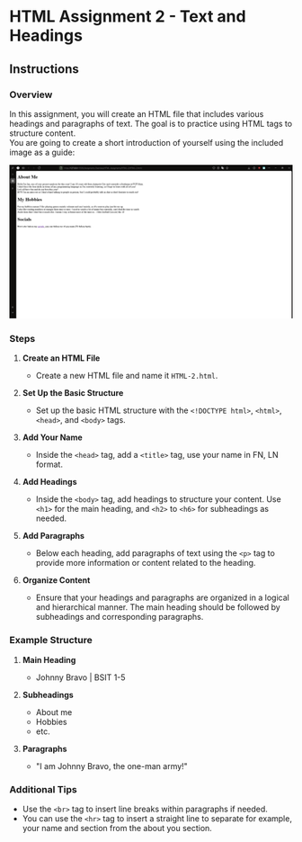 # HTML Assignment 2 - Text and Headings

## Instructions

### Overview
In this assignment, you will create an HTML file that includes various headings and paragraphs of text. The goal is to practice using HTML tags to structure content. <br>
You are going to create a short introduction of yourself using the included image as a guide:

![Heading](Assets\Images\ProjectImages\HTML2TextnHead.png)

### Steps

1. **Create an HTML File**
   - Create a new HTML file and name it `HTML-2.html`.

2. **Set Up the Basic Structure**
   - Set up the basic HTML structure with the `<!DOCTYPE html>`, `<html>`, `<head>`, and `<body>` tags.

3. **Add Your Name**
   - Inside the `<head>` tag, add a `<title>` tag, use your name in FN, LN format.

4. **Add Headings**
   - Inside the `<body>` tag, add headings to structure your content. Use `<h1>` for the main heading, and `<h2>` to `<h6>` for subheadings as needed.

5. **Add Paragraphs**
   - Below each heading, add paragraphs of text using the `<p>` tag to provide more information or content related to the heading.

6. **Organize Content**
   - Ensure that your headings and paragraphs are organized in a logical and hierarchical manner. The main heading should be followed by subheadings and corresponding paragraphs.


### Example Structure

1. **Main Heading**
   - Johnny Bravo | BSIT 1-5

2. **Subheadings**
   - About me
   - Hobbies
   - etc.

3. **Paragraphs**
   - "I am Johnny Bravo, the one-man army!"

### Additional Tips

- Use the `<br>` tag to insert line breaks within paragraphs if needed.
- You can use the `<hr>` tag to insert a straight line to separate for example, your name and section from the about you section.
